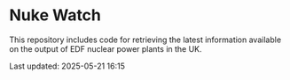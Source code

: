 # Nuke Watch

This repository includes code for retrieving the latest information available on the output of EDF nuclear power plants in the UK.

Last updated: 2025-05-21 16:15